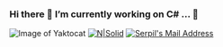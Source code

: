 ### Hi there 🔭 I’m currently working on C# ... 👋

![Image of Yaktocat](https://i.hizliresim.com/tgTA7d.png)
[![N|Solid](https://i.hizliresim.com/g1uwW5.png)](https://www.linkedin.com/in/serpil-d%C3%B6ner/)
  <a href="mailto:business.serpildoner@gmail.com" target="_blank" rel="nofollow"><img alt="Serpil's Mail Address" src="https://i.hizliresim.com/OhJPlw.png" /></a>
<!--
**SDONER/SDONER** is a ✨ _special_ ✨ repository because its `README.md` (this file) appears on your GitHub profile.

Here are some ideas to get you started:

- 🔭 I’m currently working on C# ...

-->

